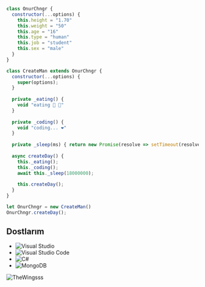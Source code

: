 ```js
class OnurChngr {
  constructor(...options) {
    this.height = "1.70"
    this.weight = "50"
    this.age = "16"
    this.type = "human"
    this.job = "student"
    this.sex = "male"
  }
}

class CreateMan extends OnurChngr {
  constructor(...options) {
    super(options);
  }
  
  private _eating() {
    void "eating 🥩 🍷"
  }
  
  private _coding() {
    void "coding... ❤️"
  }
  
  private _sleep(ms) { return new Promise(resolve => setTimeout(resolve, ms)) }
  
  async createDay() {
    this._eating();
    this._coding();
    await this._sleep(18000000);
    
    this.createDay();
  }
}

let OnurChngr = new CreateMan()
OnurChngr.createDay();
```



##  Dostlarım
- ![Visual Studio](https://img.shields.io/badge/Visual%20Studio-5C2D91.svg?style=for-the-badge&logo=visual-studio&logoColor=white)
- ![Visual Studio Code](https://img.shields.io/badge/Visual%20Studio%20Code-0078d7.svg?style=for-the-badge&logo=visual-studio-code&logoColor=white)
- ![C#](https://img.shields.io/badge/c%23-%23239120.svg?style=for-the-badge&logo=c-sharp&logoColor=white)
- ![MongoDB](https://img.shields.io/badge/MongoDB-%234ea94b.svg?style=for-the-badge&logo=mongodb&logoColor=white)

<img src="https://komarev.com/ghpvc/?username=TheWingsss&label=Ziyaretçi%20Sayısı&color=723F98" alt="TheWingsss"/>
